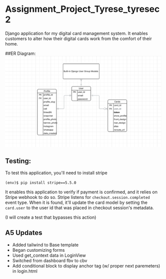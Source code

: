 # Assignment_Project_Tyrese_tyresec2

Django application for my digital card management system. It enables customers to alter how their digital cards work from the comfort of their home. 

##ER Diagram:
![ER Diagram](https://raw.githubusercontent.com/tairesu/Assignment_Project_Tyrese_tyresec2/refs/heads/main/docs/notes/erDiagram.png)

## Testing:

To test this application, you'll need to install stripe

`(env)$ pip install stripe==5.5.0`

It enables this application to verify if payment is confirmed, and it relies on Stripe webhook to do so. Stripe listens for `checkout.session.completed` event type. When it is found, it'll update the card model by setting the `card.user` to the user id that was placed in checkout session's metadata. 


(I will create a test that bypasses this action)

## A5 Updates

- Added tailwind to Base template
- Began customizing forms
- Used get_context data in LoginView
- Switched from dashboard fbv to cbv 
- Add conditional block to display anchor tag (w/ proper next paremeters) in login.html

